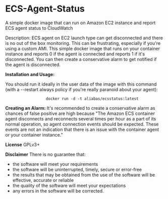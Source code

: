 # ECS-Agent-Status
A simple docker image that can run on Amazon EC2 instance and report ECS agent status to CloudWatch

Description: ECS agent on EC2 launch type can get disconnected and there is no out of the box monitoring. This can be frustrating, especially if you're using a custom AMI. This simple docker image that runs on your container instance and reports 0 if the agent is connected and reports 1 if it's disconnected. You can then create a conservative alarm to get notified if the agent is disconnected.  

**Installation and Usage:**

You should run it ideally in the user data of the image with this command (with a --restart always policy if you're really paranoid about your agent):

                      docker run -d -t aliabas/ecsstatus:latest

**Creating an Alarm:** It's recommended to create a conservative alarm as chances of false positive are high because "The Amazon ECS container agent disconnects and reconnects several times per hour as a part of its normal operation, so agent connection events should be expected. These events are not an indication that there is an issue with the container agent or your container instance." 

**License**
GPLv3+

**Disclaimer**
There is no guarantee that:

- the software will meet your requirements
- the software will be uninterrupted, timely, secure or error-free
- the results that may be obtained from the use of the software will be effective, accurate or reliable
- the quality of the software will meet your expectations
- any errors in the software will be corrected.
